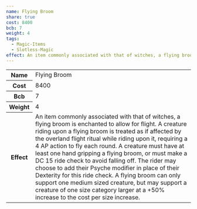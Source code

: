 ```yaml
---
name: Flying Broom
share: true
cost: 8400
bcb: 7
weight: 4
tags:
  - Magic-Items
  - Slotless-Magic
effect: An item commonly associated with that of witches, a flying broom is enchanted to allow for flight. A creature riding upon a flying broom is treated as if affected by the overland flight ritual while riding upon it, requiring a 4 AP action to fly each round. A creature must have at least one hand gripping a flying broom, or must make a DC 15 ride check to avoid falling off. The rider may choose to add their Psyche modifier in place of their Dexterity for this ride check. A flying broom can only support one medium sized creature, but may support a creature of one size category larger at a +50% increase to the cost per size increase.
---
```


<p><span style="overflow-x: auto;"><table><tbody><tr><th>Name</th><td>Flying Broom</td></tr><tr><th>Cost</th><td>8400</td></tr><tr><th>Bcb</th><td>7</td></tr><tr><th>Weight</th><td>4</td></tr><tr><th>Effect</th><td>An item commonly associated with that of witches, a flying broom is enchanted to allow for flight. A creature riding upon a flying broom is treated as if affected by the overland flight ritual while riding upon it, requiring a 4 AP action to fly each round. A creature must have at least one hand gripping a flying broom, or must make a DC 15 ride check to avoid falling off. The rider may choose to add their Psyche modifier in place of their Dexterity for this ride check. A flying broom can only support one medium sized creature, but may support a creature of one size category larger at a +50% increase to the cost per size increase.</td></tr></tbody></table></span></p>